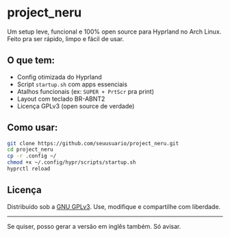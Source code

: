 # project\_neru

Um setup leve, funcional e 100% open source para Hyprland no Arch Linux. Feito pra ser rápido, limpo e fácil de usar.

## O que tem:

* Config otimizada do Hyprland
* Script `startup.sh` com apps essenciais
* Atalhos funcionais (ex: `SUPER + PrtScr` pra print)
* Layout com teclado BR-ABNT2
* Licença GPLv3 (open source de verdade)

## Como usar:

```bash
git clone https://github.com/seuusuario/project_neru.git
cd project_neru
cp -r .config ~/
chmod +x ~/.config/hypr/scripts/startup.sh
hyprctl reload
```

## Licença

Distribuído sob a [GNU GPLv3](https://www.gnu.org/licenses/gpl-3.0.html).
Use, modifique e compartilhe com liberdade.

---

Se quiser, posso gerar a versão em inglês também. Só avisar.
